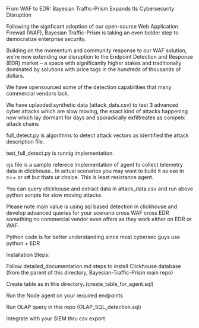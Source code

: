 From WAF to EDR: Bayesian Traffic-Prism Expands Its Cybersecurity Disruption 

Following the signficant adoption of our open-source Web Application Firewall (WAF), Bayesian Traffic-Prism is taking an even bolder step to democratize enterprise security. 

Building on the momentum and community response to our WAF solution, we're now extending our disruption to the Endpoint Detection and Response (EDR) market – a space with significantly higher stakes and traditionally dominated by solutions with price tags in the hundreds of thousands of dollars.

We have opensourced some of the detection capabilities that many commercial vendors lack.

We have uplaoded synthetic data (attack_dats.csv) to test 3 advanced cyber attacks which are slow moving, the exact kind of attacks happening now which lay dormant for days and sporadically exfiltreates as compelx attack chains

full_detect.py is algorithms to detect attack vectors as identified the attack description file.

test_full_detect.py is runnig implementation.

cjs file is a sample referece implementation of agent to collect telemetry data in clickhouse.. In actual scenarios you may want to build it as exe in c++ or c# but thats ur choice. This is least resistance agent.

You can query clickhouse and extract data in attack_data.csv and run above python scripts for slow moving attacks.

Please note main value is using sql based detection in clickhouse and develop advanced queries for your scenario cross WAF cross EDR something no commercial vendor even offers as they work either on EDR or WAF.
 
Python code is for better understanding since most cybersec guys use python + EDR

Installation Steps:

Follow detailed_documentation.md steps to install Clickhouse database (from the parent of this directory, Bayesian-Traffic-Prism main repo)

Create table as in this directory..(create_table_for_agent.sql)

Run the Node agent on your required endpoints

Run OLAP query in this repo (OLAP_SQL_detection.sql)

Integrate with your SIEM thru csv export
